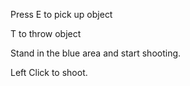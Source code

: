 Press E to pick up object 

T to throw object

Stand in the blue area and start shooting.

Left Click to shoot.
